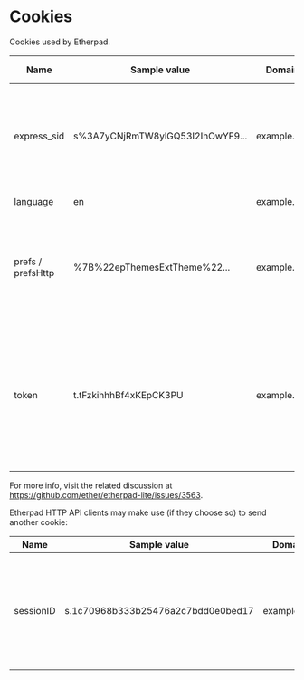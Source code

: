 # Cookies

Cookies used by Etherpad.

| Name              | Sample value                     | Domain      | Path | Expires/max-age | Http-only | Secure | Usage description                                                                                                                                                                                                                                                                                                                                                                                                                                                                                                                                                                                                                                                                                                                                                                          |
|-------------------|----------------------------------|-------------|------|-----------------|-----------|--------|--------------------------------------------------------------------------------------------------------------------------------------------------------------------------------------------------------------------------------------------------------------------------------------------------------------------------------------------------------------------------------------------------------------------------------------------------------------------------------------------------------------------------------------------------------------------------------------------------------------------------------------------------------------------------------------------------------------------------------------------------------------------------------------------|
| express_sid       | s%3A7yCNjRmTW8ylGQ53I2IhOwYF9... | example.org | /    | Session         | true      | true   | Session ID of the [Express web framework](https://expressjs.com). When Etherpad is behind a reverse proxy, and an administrator wants to use session stickiness, he may use this cookie. If you are behind a reverse proxy, please remember to set `trustProxy: true` in `settings.json`. Set in [webaccess.js#L131](https://github.com/ether/etherpad-lite/blob/01497aa399690e44393e91c19917d11d025df71b/src/node/hooks/express/webaccess.js#L131).                                                                                                                                                                                                                                                                                                                                       |
| language          | en                               | example.org | /    | Session         | false     | true   | The language of the UI (e.g.: `en-GB`, `it`). Set in [pad_editor.js#L111](https://github.com/ether/etherpad-lite/blob/01497aa399690e44393e91c19917d11d025df71b/src/static/js/pad_editor.js#L111).                                                                                                                                                                                                                                                                                                                                                                                                                                                                                                                                                                                          |
| prefs / prefsHttp | %7B%22epThemesExtTheme%22...     | example.org | /p   | year 3000       | false     | true   | Client-side preferences (e.g.: font family, chat always visible, show authorship colors, ...). Set in [pad_cookie.js#L49](https://github.com/ether/etherpad-lite/blob/01497aa399690e44393e91c19917d11d025df71b/src/static/js/pad_cookie.js#L49). `prefs` is used if Etherpad is accessed over HTTPS, `prefsHttp` if accessed over HTTP. For more info see https://github.com/ether/etherpad-lite/issues/3179.                                                                                                                                                                                                                                                                                                                                                                              |
| token             | t.tFzkihhhBf4xKEpCK3PU           | example.org | /    | 60 days         | false     | true   | A random token representing the author, of the form `t.randomstring_of_lenght_20`. The random string is generated by the client, at ([pad.js#L55-L66](https://github.com/ether/etherpad-lite/blob/01497aa399690e44393e91c19917d11d025df71b/src/static/js/pad.js#L55-L66)). This cookie is always set by the client (at [pad.js#L153-L158](https://github.com/ether/etherpad-lite/blob/01497aa399690e44393e91c19917d11d025df71b/src/static/js/pad.js#L153-L158)) without any solicitation from the server. It is used for all the pads accessed via the web UI (not used for the HTTP API). On the server side, its value is accessed at [SecurityManager.js#L33](https://github.com/ether/etherpad-lite/blob/01497aa399690e44393e91c19917d11d025df71b/src/node/db/SecurityManager.js#L33). |

For more info, visit the related discussion at https://github.com/ether/etherpad-lite/issues/3563.

Etherpad HTTP API clients may make use (if they choose so) to send another cookie:

| Name      | Sample value                       | Domain      | Usage description                                                                                                                                                                                                                                                                                                                                                                                                                          |
|-----------|------------------------------------|-------------|--------------------------------------------------------------------------------------------------------------------------------------------------------------------------------------------------------------------------------------------------------------------------------------------------------------------------------------------------------------------------------------------------------------------------------------------|
| sessionID | s.1c70968b333b25476a2c7bdd0e0bed17 | example.org | Sessions can be created between a group and an author. This allows an author to access more than one group. The sessionID will be set as a cookie to the client and is valid until a certain date. The session cookie can also contain multiple comma-separated sessionIDs, allowing a user to edit pads in different groups at the same time. More info - https://github.com/ether/etherpad-lite/blob/develop/doc/api/http_api.md#session |

